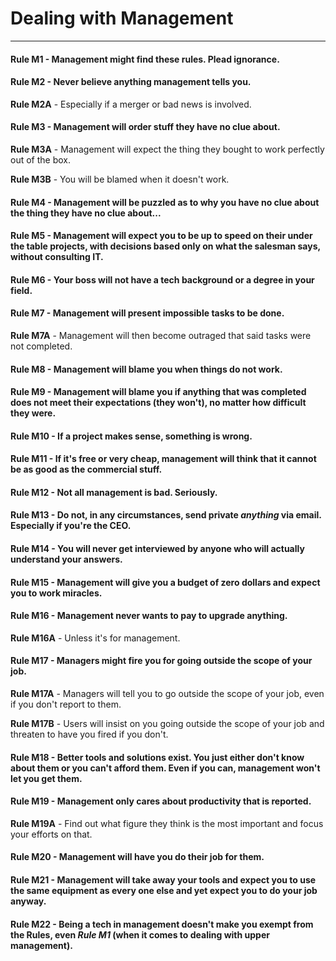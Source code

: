# Dealing with Management
*****
#### Rule M1 - Management might find these rules. Plead ignorance.

#### Rule M2 - Never believe anything management tells you.

**Rule M2A** - Especially if a merger or bad news is involved.

#### Rule M3 - Management will order stuff they have no clue about.

**Rule M3A** - Management will expect the thing they bought to work perfectly out of the box.

**Rule M3B** - You will be blamed when it doesn't work.

#### Rule M4 - Management will be puzzled as to why you have no clue about the thing they have no clue about...

#### Rule M5 - Management will expect you to be up to speed on their under the table projects, with decisions based only on what the salesman says, without consulting IT.

#### Rule M6 - Your boss will not have a tech background or a degree in your field.

#### Rule M7 - Management will present impossible tasks to be done.

**Rule M7A** - Management will then become outraged that said tasks were not completed.

#### Rule M8 - Management will blame you when things do not work.

#### Rule M9 - Management will blame you if anything that was completed does not meet their expectations (they won't), no matter how difficult they were.

#### Rule M10 - If a project makes sense, something is wrong.

#### Rule M11 - If it's free or very cheap, management will think that it cannot be as good as the commercial stuff.

#### Rule M12 - Not all management is bad. Seriously.

#### Rule M13 - Do not, in any circumstances, send private *anything* via email. Especially if you're the CEO.

#### Rule M14 - You will never get interviewed by anyone who will actually understand your answers.

#### Rule M15 - Management will give you a budget of zero dollars and expect you to work miracles.

#### Rule M16 - Management never wants to pay to upgrade anything.

**Rule M16A** - Unless it's for management.

#### Rule M17 - Managers might fire you for going outside the scope of your job.

**Rule M17A** - Managers will tell you to go outside the scope of your job, even if you don't report to them.

**Rule M17B** - Users will insist on you going outside the scope of your job and threaten to have you fired if you don't.

#### Rule M18 - Better tools and solutions exist. You just either don't know about them or you can't afford them. Even if you can, management won't let you get them.

#### Rule M19 - Management only cares about productivity that is reported.

**Rule M19A** - Find out what figure they think is the most important and focus your efforts on that.

#### Rule M20 - Management will have you do their job for them.

#### Rule M21 - Management will take away your tools and expect you to use the same equipment as every one else and yet expect you to do your job anyway.

#### Rule M22 - Being a tech in management doesn't make you exempt from the Rules, even *Rule M1* (when it comes to dealing with upper management).

